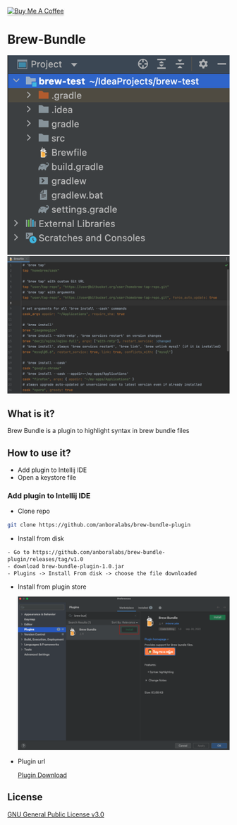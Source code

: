 <a href="https://www.buymeacoffee.com/dalgarins" target="_blank"><img src="https://www.buymeacoffee.com/assets/img/custom_images/orange_img.png" alt="Buy Me A Coffee" style="height: 41px !important;width: 174px !important;box-shadow: 0px 3px 2px 0px rgba(190, 190, 190, 0.5) !important;-webkit-box-shadow: 0px 3px 2px 0px rgba(190, 190, 190, 0.5) !important;" ></a>

# Brew-Bundle

![Locked-ks](/images/brew_bundle_1.png)
![Unlocked-ks](/images/brew_bundle_2.png)

## What is it?

Brew Bundle is a plugin to highlight syntax in brew bundle files 

## How to use it?

- Add plugin to Intellij IDE
- Open a keystore file

### Add plugin to Intellij IDE

- Clone repo

```sh
git clone https://github.com/anboralabs/brew-bundle-plugin
```

- Install from disk

```
- Go to https://github.com/anboralabs/brew-bundle-plugin/releases/tag/v1.0
- download brew-bundle-plugin-1.0.jar
- Plugins -> Install From disk -> choose the file downloaded
```

- Install from plugin store

  ![Market Place](/images/marketplace.png)

- Plugin url

  [Plugin Download](https://plugins.jetbrains.com/plugin/20061-brew-bundle)

## License

[GNU General Public License v3.0](https://github.com/anboralabs/brew-bundle-plugin/blob/master/LICENSE)